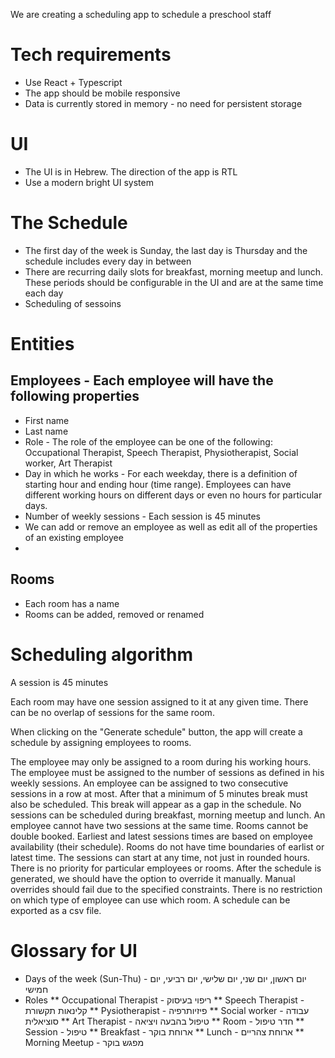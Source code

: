 We are creating a scheduling app to schedule a preschool staff

# Tech requirements
* Use React + Typescript
* The app should be mobile responsive
* Data is currently stored in memory - no need for persistent storage

# UI
* The UI is in Hebrew. The direction of the app is RTL
* Use a modern bright UI system

# The Schedule
* The first day of the week is Sunday, the last day is Thursday and the schedule includes every day in between
* There are recurring daily slots for breakfast, morning meetup and lunch. These periods should be configurable in the UI and are at the same time each day
* Scheduling of sessoins

# Entities

## Employees - Each employee will have the following properties
* First name
* Last name
* Role - The role of the employee can be one of the following: Occupational Therapist, Speech Therapist, Physiotherapist, Social worker, Art Therapist
* Day in which he works - For each weekday, there is a definition of starting hour and ending hour (time range). Employees can have different working hours on different days or even no hours for particular days.
* Number of weekly sessions - Each session is 45 minutes
* We can add or remove an employee as well as edit all of the properties of an existing employee
* 

## Rooms
* Each room has a name
* Rooms can be added, removed or renamed

# Scheduling algorithm

A session is 45 minutes

Each room may have one session assigned to it at any given time. There can be no overlap of sessions for the same room.

When clicking on the "Generate schedule" button, the app will create a schedule by assigning employees to rooms. 

The employee may only be assigned to a room during his working hours.
The employee must be assigned to the number of sessions as defined in his weekly sessions.
An employee can be assigned to two consecutive sessions in a row at most. After that a minimum of 5 minutes break must also be scheduled. This break will appear as a gap in the schedule.
No sessions can be scheduled during breakfast, morning meetup and lunch.
An employee cannot have two sessions at the same time.
Rooms cannot be double booked.
Earliest and latest sessions times are based on employee availability (their schedule). Rooms do not have time boundaries of earlist or latest time.
The sessions can start at any time, not just in rounded hours.
There is no priority for particular employees or rooms.
After the schedule is generated, we should have the option to override it manually. Manual overrides should fail due to the specified constraints.
There is no restriction on which type of employee can use which room.
A schedule can be exported as a csv file.



# Glossary for UI
* Days of the week (Sun-Thu) - יום ראשון, יום שני, יום שלישי, יום רביעי, יום חמישי
* Roles
** Occupational Therapist - ריפוי בעיסוק
** Speech Therapist - קלינאות תקשורת
** Pysiotherapist - פיזיותרפיה
** Social worker - עבודה סוציאלית
** Art Therapist - טיפול בהבעה ויציאה
** Room - חדר טיפול
** Session - טיפול
** Breakfast - ארוחת בוקר
** Lunch - ארוחת צהריים
** Morning Meetup - מפגש בוקר
